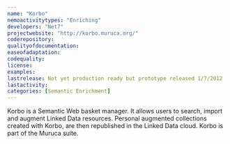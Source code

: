 ```yaml
---
name: "Korbo"
nemoactivitytypes: "Enriching"
developers: "Net7"
projectwebsite: "http://korbo.muruca.org/"
coderepository: 
qualityofdocumentation: 
easeofadaptation: 
codequality: 
license: 
examples: 
lastrelease: Not yet production ready but prototype released 1/7/2012
lastactivity: 
categories: [Semantic Enrichment]
---
```

Korbo is a Semantic Web basket manager. It allows users to search, import and augment Linked Data resources. Personal augmented collections created with Korbo, are then republished in the Linked Data cloud. Korbo is part of the Muruca suite.
